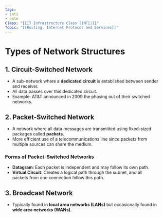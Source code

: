 ```yaml
---
tags: 
- inti
- note
Class: "[[IT Infrastructure Class (INTI)]]"
Topic: "[[Routing, Internet Protocol and Services]]"
---
```



# Types of Network Structures

## 1. Circuit-Switched Network

- A sub-network where a **dedicated circuit** is established between sender and receiver.
- All data passes over this dedicated circuit.
- Example: AT&T announced in 2009 the phasing out of their switched networks.

## 2. Packet-Switched Network

- A network where all data messages are transmitted using fixed-sized packages called **packets**.
- More efficient use of a telecommunications line since packets from multiple sources can share the medium.

### Forms of Packet-Switched Networks

- **Datagram**: Each packet is independent and may follow its own path.
- **Virtual Circuit**: Creates a logical path through the subnet, and all packets from one connection follow this path.

## 3. Broadcast Network

- Typically found in **local area networks (LANs)** but occasionally found in **wide area networks (WANs)**.
